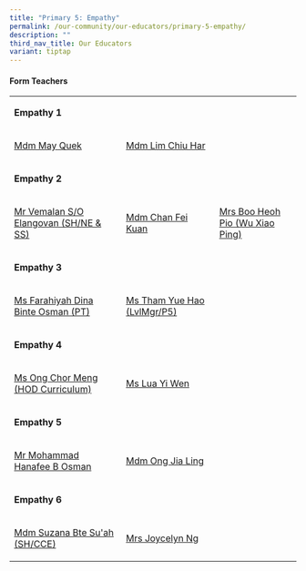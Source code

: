 ```yaml
---
title: "Primary 5: Empathy"
permalink: /our-community/our-educators/primary-5-empathy/
description: ""
third_nav_title: Our Educators
variant: tiptap
---
```

<h4>Form Teachers</h4>
<table style="minWidth: 75px">
<colgroup>
<col>
<col>
<col>
</colgroup>
<tbody>
<tr>
<td rowspan="1" colspan="3">
<p><strong>Empathy 1</strong>
</p>
</td>
</tr>
<tr>
<td rowspan="1" colspan="1">
<p><a href="mailto: quek_mei_yin_may@moe.edu.sg" rel="noopener nofollow" target="_blank">Mdm May Quek</a>
</p>
</td>
<td rowspan="1" colspan="1">
<p><a href="mailto: lim_chiu_har@moe.edu.sg" rel="noopener nofollow" target="_blank">Mdm Lim Chiu Har</a>
</p>
</td>
<td rowspan="1" colspan="1">
<p></p>
</td>
</tr>
<tr>
<td rowspan="1" colspan="3">
<p><strong>Empathy 2</strong>
</p>
</td>
</tr>
<tr>
<td rowspan="1" colspan="1">
<p><a href="mailto: vemalan_elangovan@moe.edu.sg" rel="noopener nofollow" target="_blank">Mr Vemalan S/O Elangovan (SH/NE &amp; SS)</a>
</p>
</td>
<td rowspan="1" colspan="1">
<p><a href="mailto: chan_fei_kuan@moe.edu.sg" rel="noopener nofollow" target="_blank">Mdm Chan Fei Kuan</a>
</p>
</td>
<td rowspan="1" colspan="1">
<p><a href="mailto: goh_heoh_pio@moe.edu.sg" rel="noopener nofollow" target="_blank">Mrs Boo Heoh Pio (Wu Xiao Ping)</a>
</p>
</td>
</tr>
<tr>
<td rowspan="1" colspan="3">
<p><strong>Empathy 3</strong>
</p>
</td>
</tr>
<tr>
<td rowspan="1" colspan="1">
<p><a href="mailto: farahiyah_dina_osman@moe.edu.sg" rel="noopener nofollow" target="_blank">Ms Farahiyah Dina Binte Osman (PT)</a>
</p>
</td>
<td rowspan="1" colspan="1">
<p><a href="mailto: tham_yue_hao@moe.edu.sg" rel="noopener nofollow" target="_blank">Ms Tham Yue Hao (LvlMgr/P5)</a>
</p>
</td>
<td rowspan="1" colspan="1">
<p></p>
</td>
</tr>
<tr>
<td rowspan="1" colspan="3">
<p><strong>Empathy 4</strong>
</p>
</td>
</tr>
<tr>
<td rowspan="1" colspan="1">
<p><a href="mailto: ong_chor_meng@moe.edu.sg" rel="noopener nofollow" target="_blank">Ms Ong Chor Meng (HOD Curriculum)</a>
</p>
</td>
<td rowspan="1" colspan="1">
<p><a href="mailto: lua_yi_wen@moe.edu.sg" rel="noopener nofollow" target="_blank">Ms Lua Yi Wen</a>
</p>
</td>
<td rowspan="1" colspan="1">
<p></p>
</td>
</tr>
<tr>
<td rowspan="1" colspan="3">
<p><strong>Empathy 5</strong>
</p>
</td>
</tr>
<tr>
<td rowspan="1" colspan="1">
<p><a href="mailto: mohammad_hanafee_b_osman@moe.edu.sg" rel="noopener nofollow" target="_blank">Mr Mohammad Hanafee B Osman</a>
</p>
</td>
<td rowspan="1" colspan="1">
<p><a href="mailto: ong_jia_ling@moe.edu.sg" rel="noopener nofollow" target="_blank">Mdm Ong Jia Ling</a>
</p>
</td>
<td rowspan="1" colspan="1">
<p></p>
</td>
</tr>
<tr>
<td rowspan="1" colspan="3">
<p><strong>Empathy 6</strong>
</p>
</td>
</tr>
<tr>
<td rowspan="1" colspan="1">
<p><a href="mailto: suzana_suah@moe.edu.sg" rel="noopener nofollow" target="_blank">Mdm Suzana Bte Su'ah (SH/CCE)</a>
</p>
</td>
<td rowspan="1" colspan="1">
<p><a href="mailto: ng_joycelyn@moe.edu.sg" rel="noopener nofollow" target="_blank">Mrs Joycelyn Ng</a>
</p>
</td>
<td rowspan="1" colspan="1">
<p></p>
</td>
</tr>
</tbody>
</table>
<p></p>